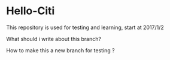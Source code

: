 # Hello-Citi
This repository is used for testing and learning, start at 2017/1/2

What should i write about this branch?


How to make this a new branch for testing ?
